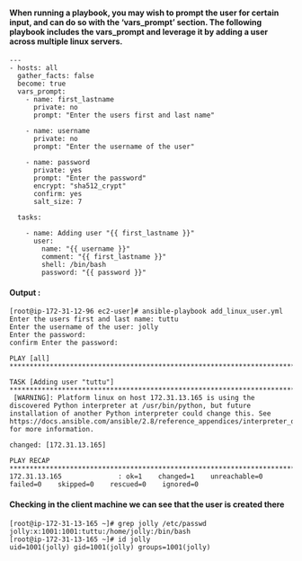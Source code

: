 #### When running a playbook, you may wish to prompt the user for certain input, and can do so with the ‘vars_prompt’ section. The following playbook includes the vars_prompt and leverage it by adding a user across multiple linux servers.
```
---
- hosts: all
  gather_facts: false
  become: true
  vars_prompt:
    - name: first_lastname
      private: no
      prompt: "Enter the users first and last name"
    
    - name: username
      private: no
      prompt: "Enter the username of the user"
      
    - name: password
      private: yes
      prompt: "Enter the password"
      encrypt: "sha512_crypt"
      confirm: yes
      salt_size: 7
    
  tasks:
  
    - name: Adding user "{{ first_lastname }}"
      user:
        name: "{{ username }}"
        comment: "{{ first_lastname }}"
        shell: /bin/bash
        password: "{{ password }}"
```

#### Output :
```
[root@ip-172-31-12-96 ec2-user]# ansible-playbook add_linux_user.yml 
Enter the users first and last name: tuttu
Enter the username of the user: jolly
Enter the password: 
confirm Enter the password: 

PLAY [all] ***************************************************************************************************************************

TASK [Adding user "tuttu"] ***********************************************************************************************************
 [WARNING]: Platform linux on host 172.31.13.165 is using the discovered Python interpreter at /usr/bin/python, but future
installation of another Python interpreter could change this. See
https://docs.ansible.com/ansible/2.8/reference_appendices/interpreter_discovery.html for more information.

changed: [172.31.13.165]

PLAY RECAP ***************************************************************************************************************************
172.31.13.165              : ok=1    changed=1    unreachable=0    failed=0    skipped=0    rescued=0    ignored=0   
```
#### Checking in the client machine we can see that the user is created there 
```
[root@ip-172-31-13-165 ~]# grep jolly /etc/passwd
jolly:x:1001:1001:tuttu:/home/jolly:/bin/bash
[root@ip-172-31-13-165 ~]# id jolly
uid=1001(jolly) gid=1001(jolly) groups=1001(jolly)
```

